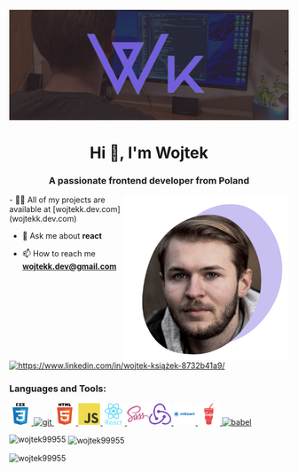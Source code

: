 ![background](/main.png)
<h1 align="center">Hi 👋, I'm <span color="green">Wojtek</span></h1>
<h3 align="center">A passionate frontend developer from Poland</h3>
<img align="right" width=300 src="/about-img.png">
- 👨‍💻 All of my projects are available at [wojtekk.dev.com](wojtekk.dev.com)

- 💬 Ask me about **react**

- 📫 How to reach me **wojtekk.dev@gmail.com**

<p align="left">
<a href="https://linkedin.com/in//wojtek-książek-8732b41a9/" target="blank"><img align="center" src="https://raw.githubusercontent.com/rahuldkjain/github-profile-readme-generator/master/src/images/icons/Social/linked-in-alt.svg" alt="https://www.linkedin.com/in/wojtek-książek-8732b41a9/" height="30" width="40" /></a>
</p>

<h3 align="left">Languages and Tools:</h3>
<p align="left"> <a href="https://www.w3schools.com/css/" target="_blank" rel="noreferrer"> <img src="https://raw.githubusercontent.com/devicons/devicon/master/icons/css3/css3-original-wordmark.svg" alt="css3" width="40" height="40"/> </a> <a href="https://git-scm.com/" target="_blank" rel="noreferrer"> <img src="https://www.vectorlogo.zone/logos/git-scm/git-scm-icon.svg" alt="git" width="40" height="40"/> </a> <a href="https://www.w3.org/html/" target="_blank" rel="noreferrer"> <img src="https://raw.githubusercontent.com/devicons/devicon/master/icons/html5/html5-original-wordmark.svg" alt="html5" width="40" height="40"/> </a> <a href="https://developer.mozilla.org/en-US/docs/Web/JavaScript" target="_blank" rel="noreferrer"> <img src="https://raw.githubusercontent.com/devicons/devicon/master/icons/javascript/javascript-original.svg" alt="javascript" width="40" height="40"/> </a> <a href="https://reactjs.org/" target="_blank" rel="noreferrer"> <img src="https://raw.githubusercontent.com/devicons/devicon/master/icons/react/react-original-wordmark.svg" alt="react" width="40" height="40"/> </a> <a href="https://sass-lang.com" target="_blank" rel="noreferrer"> <img src="https://raw.githubusercontent.com/devicons/devicon/master/icons/sass/sass-original.svg" alt="sass" width="40" height="40"/><img src="https://raw.githubusercontent.com/devicons/devicon/master/icons/redux/redux-original.svg" alt="redux" width="40" height="40"/> </a> <a href="https://sass-lang.com" target="_blank" rel="noreferrer">  <a href="https://webpack.js.org" target="_blank" rel="noreferrer"> <img src="https://raw.githubusercontent.com/devicons/devicon/d00d0969292a6569d45b06d3f350f463a0107b0d/icons/webpack/webpack-original-wordmark.svg" alt="webpack" width="40" height="40"/> </a> <a href="https://gulpjs.com" target="_blank" rel="noreferrer"> <img src="https://raw.githubusercontent.com/devicons/devicon/master/icons/gulp/gulp-plain.svg" alt="gulp" width="40" height="40"/> </a><a href="https://babeljs.io/" target="_blank" rel="noreferrer"> <img src="https://www.vectorlogo.zone/logos/babeljs/babeljs-icon.svg" alt="babel" width="40" height="40"/> </a></p>
  
  
<p> <img align="left" src="https://github-readme-stats.vercel.app/api/top-langs?username=wojtek99955&show_icons=true&locale=en&layout=compact&theme=tokyonight"" alt="wojtek99955" />
 </p>
  

<p>&nbsp;<img align="center" src="https://github-readme-stats.vercel.app/api?username=wojtek99955&show_icons=true&locale=en&theme=tokyonight" alt="wojtek99955" /></p>

<p><img align="center" src="https://github-readme-streak-stats.herokuapp.com/?user=wojtek99955&&theme=tokyonight" alt="wojtek99955" /></p>

